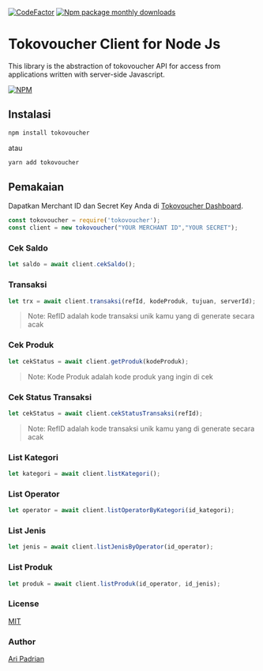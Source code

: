 [![CodeFactor](https://www.codefactor.io/repository/github/aripadrian/tokovoucher/badge)](https://www.codefactor.io/repository/github/yolkmonday/tokovoucher)
[![Npm package monthly downloads](https://badgen.net/npm/dm/tokovoucher)](https://npmjs.com/package/tokovoucher)

# Tokovoucher Client for Node Js

This library is the abstraction of tokovoucher API for access from applications written with server-side Javascript.

[![NPM](https://nodei.co/npm/tokovoucher.png)](https://nodei.co/npm/tokovoucher/)


## Instalasi

```bash
npm install tokovoucher
```

atau

```bash
yarn add tokovoucher
```

## Pemakaian
Dapatkan Merchant ID dan Secret Key Anda di [Tokovoucher Dashboard](https://member.tokovoucher.id/pengaturan/secret-key).

```js
const tokovoucher = require('tokovoucher');
const client = new tokovoucher("YOUR MERCHANT ID","YOUR SECRET");
```

### Cek Saldo
```js
let saldo = await client.cekSaldo();
```

### Transaksi

```js
let trx = await client.transaksi(refId, kodeProduk, tujuan, serverId);
```

> Note:
> RefID adalah kode transaksi unik kamu yang di generate secara acak

### Cek Produk 
```js
let cekStatus = await client.getProduk(kodeProduk);
```

> Note:
> Kode Produk adalah kode produk yang ingin di cek


### Cek Status Transaksi
```js
let cekStatus = await client.cekStatusTransaksi(refId);
```

> Note:
> RefID adalah kode transaksi unik kamu yang di generate secara acak


### List Kategori
```js
let kategori = await client.listKategori();
```

### List Operator
```js
let operator = await client.listOperatorByKategori(id_kategori);
```

### List Jenis
```js
let jenis = await client.listJenisByOperator(id_operator);
```

### List Produk
```js
let produk = await client.listProduk(id_operator, id_jenis);
```

### License

[MIT](https://github.com/aripadrian/tokovoucher/blob/master/LICENSE)

### Author

[Ari Padrian](mailto:aripadrian@gmail.com)



